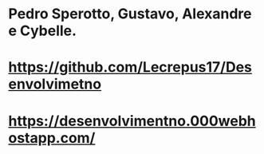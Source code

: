 # Pedro Sperotto, Gustavo, Alexandre e Cybelle.
# https://github.com/Lecrepus17/Desenvolvimetno
# https://desenvolvimentno.000webhostapp.com/

